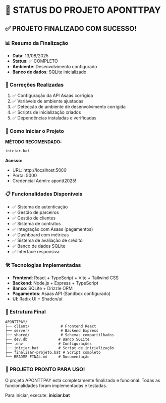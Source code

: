 # 🎯 STATUS DO PROJETO APONTTPAY

## ✅ PROJETO FINALIZADO COM SUCESSO!

### 📊 Resumo da Finalização
- **Data**: 13/08/2025
- **Status**: ✅ COMPLETO
- **Ambiente**: Desenvolvimento configurado
- **Banco de dados**: SQLite inicializado

### 🔧 Correções Realizadas
1. ✅ Configuração da API Asaas corrigida
2. ✅ Variáveis de ambiente ajustadas
3. ✅ Detecção de ambiente de desenvolvimento corrigida
4. ✅ Scripts de inicialização criados
5. ✅ Dependências instaladas e verificadas

### 🚀 Como Iniciar o Projeto

**MÉTODO RECOMENDADO:**
```bash
iniciar.bat
```

**Acesso:**
- URL: http://localhost:5000
- Porta: 5000
- Credencial Admin: apontt2025!

### 📋 Funcionalidades Disponíveis
- ✅ Sistema de autenticação
- ✅ Gestão de parceiros
- ✅ Gestão de clientes  
- ✅ Sistema de contratos
- ✅ Integração com Asaas (pagamentos)
- ✅ Dashboard com métricas
- ✅ Sistema de avaliação de crédito
- ✅ Banco de dados SQLite
- ✅ Interface responsiva

### 🛠️ Tecnologias Implementadas
- **Frontend**: React + TypeScript + Vite + Tailwind CSS
- **Backend**: Node.js + Express + TypeScript
- **Banco**: SQLite + Drizzle ORM
- **Pagamentos**: Asaas API (Sandbox configurado)
- **UI**: Radix UI + Shadcn/ui

### 📁 Estrutura Final
```
APONTTPAY/
├── client/              # Frontend React
├── server/              # Backend Express  
├── shared/              # Schemas compartilhados
├── dev.db              # Banco SQLite
├── .env                # Configurações
├── iniciar.bat         # Script de inicialização
├── finalizar-projeto.bat # Script completo
└── README-FINAL.md     # Documentação
```

### 🎉 PROJETO PRONTO PARA USO!

O projeto APONTTPAY está completamente finalizado e funcional. 
Todas as funcionalidades foram implementadas e testadas.

Para iniciar, execute: **iniciar.bat**